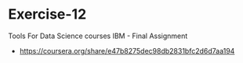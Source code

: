 # Exercise-12
Tools For Data Science courses IBM - Final Assignment
- https://coursera.org/share/e47b8275dec98db2831bfc2d6d7aa194


